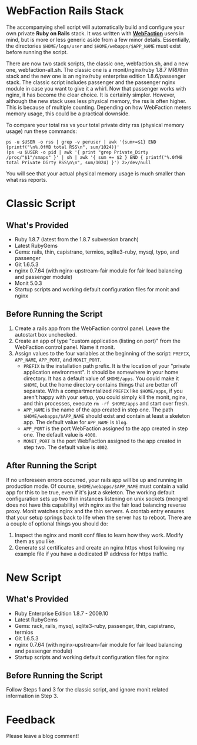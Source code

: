 # WebFaction Rails Stack
The accompanying shell script will automatically build and configure your own
private **Ruby on Rails** stack. It was written with
**[WebFaction](http://www.webfaction.com/?affiliate=rzownir)** users in
mind, but is more or less generic aside from a few minor details. Essentially,
the directories `$HOME/logs/user` and `$HOME/webapps/$APP_NAME` must exist
before running the script.

There are now two stack scripts, the classic one, webfaction.sh, and a new one,
webfaction-alt.sh. The classic one is a monit/nginx/ruby 1.8.7 MRI/thin stack
and the new one is an nginx/ruby enterprise edition 1.8.6/passenger stack. The
classic script includes passenger and the passenger nginx module in case you
want to give it a whirl. Now that passenger works with nginx, it has become the
clear choice. It is certainly simpler. However, although the new stack uses less
physical memory, the rss is often higher. This is because of multiple counting.
Depending on how WebFaction meters memory usage, this could be a practical
downside.

To compare your total rss vs your total private dirty rss (physical memory usage) run these commands:

	ps -u $USER -o rss | grep -v peruser | awk '{sum+=$1} END {printf("\n%.0fMB total RSS\n", sum/1024)}'
	(ps -u $USER -o pid | awk '{ print "grep Private_Dirty /proc/"$1"/smaps" }' | sh | awk '{ sum += $2 } END { printf("%.0fMB total Private Dirty RSS\n\n", sum/1024) }') 2>/dev/null

You will see that your actual physical memory usage is much smaller than what rss
reports.

# Classic Script
## What's Provided
* Ruby 1.8.7 (latest from the 1.8.7 subversion branch)
* Latest RubyGems
* Gems: rails, thin, capistrano, termios, sqlite3-ruby, mysql, typo, and passenger
* Git 1.6.5.3
* nginx 0.7.64 (with nginx-upstream-fair module for fair load balancing and passenger module)
* Monit 5.0.3
* Startup scripts and working default configuration files for monit and nginx

## Before Running the Script
1. Create a rails app from the WebFaction control panel. Leave the autostart
   box unchecked.
2. Create an app of type "custom application (listing on port)" from the
   WebFaction control panel. Name it monit.
3. Assign values to the four variables at the beginning of the script:
   `PREFIX`, `APP_NAME`, `APP_PORT`, and `MONIT_PORT`.
     * `PREFIX` is the installation path prefix. It is the location of your
       "private application environment". It should be somewhere in your home
       directory. It has a default value of `$HOME/apps`. You could make it
       `$HOME`, but the home directory contains things that are better off
       separate. With a compartmentalized `PREFIX` like `$HOME/apps`, if you
       aren't happy with your setup, you could simply kill the monit, nginx,
       and thin processes, execute `rm -rf $HOME/apps` and start over fresh.
     * `APP_NAME` is the name of the app created in step one. The path
       `$HOME/webapps/$APP_NAME` should exist and contain at least a skeleton
       app. The default value for `APP_NAME` is `blog`.
     * `APP_PORT` is the port WebFaction assigned to the app created in step
       one. The default value is `4000`.
     * `MONIT_PORT` is the port WebFaction assigned to the app created in step
       two. The default value is `4002`.

## After Running the Script
If no unforeseen errors occurred, your rails app will be up and running in
production mode. Of course, `$HOME/webapps/$APP_NAME` must contain a
valid app for this to be true, even if it's just a skeleton. The working
default configuration sets up two thin instances listening on unix sockets
(mongrel does not have this capability) with nginx as the fair load balancing
reverse proxy. Monit watches nginx and the thin servers. A crontab entry
ensures that your setup springs back to life when the server has to reboot.
There are a couple of optional things you should do:

1. Inspect the nginx and monit conf files to learn how they work.
   Modify them as you like.
2. Generate ssl certificates and create an nginx https vhost following my
   example file if you have a dedicated IP address for https traffic.

# New Script
## What's Provided
* Ruby Enterprise Edition 1.8.7 - 2009.10
* Latest RubyGems
* Gems: rack, rails, mysql, sqlite3-ruby, passenger, thin, capistrano, termios
* Git 1.6.5.3
* nginx 0.7.64 (with nginx-upstream-fair module for fair load balancing and passenger module)
* Startup scripts and working default configuration files for nginx

## Before Running the Script
Follow Steps 1 and 3 for the classic script, and ignore monit related
information in Step 3.

# Feedback
Please leave a blog comment!
